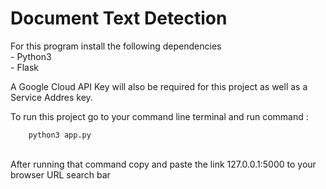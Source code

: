 # Document Text Detection

For this program install the following dependencies<br />
	- Python3<br />
	- Flask<br />

A Google Cloud API Key will also be required for this project as well as a Service Addres key. <br />


To run this project go to your command line terminal and run command :<br />

		python3 app.py

<br />
 After running that command copy and paste the link 127.0.0.1:5000 to your browser URL search bar 
